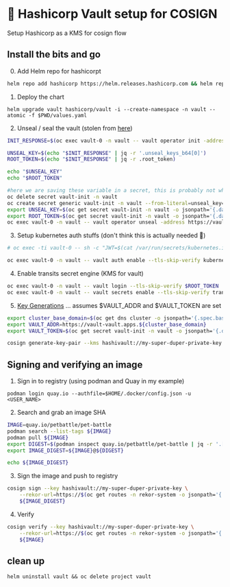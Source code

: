 # 🔐 Hashicorp Vault setup for COSIGN
Setup Hashicorp as a KMS for cosign flow

## Install the bits and go 

0. Add Helm repo for hashicorpt
```bash
helm repo add hashicorp https://helm.releases.hashicorp.com && helm repo update
```

1. Deploy the chart 
```
helm upgrade vault hashicorp/vault -i --create-namespace -n vault --atomic -f $PWD/values.yaml
```

2. Unseal / seal the vault (stolen from [here](https://github.com/redhat-cop/vault-config-operator/blob/main/docs/end-to-end-example.md))
```bash 
INIT_RESPONSE=$(oc exec vault-0 -n vault -- vault operator init -address https://vault.vault.svc:8200 -ca-path /var/run/secrets/kubernetes.io/serviceaccount/service-ca.crt -format=json -key-shares 1 -key-threshold 1)

UNSEAL_KEY=$(echo "$INIT_RESPONSE" | jq -r '.unseal_keys_b64[0]')
ROOT_TOKEN=$(echo "$INIT_RESPONSE" | jq -r .root_token)

echo "$UNSEAL_KEY"
echo "$ROOT_TOKEN"

#here we are saving these variable in a secret, this is probably not what you should do in a production environment
oc delete secret vault-init -n vault
oc create secret generic vault-init -n vault --from-literal=unseal_key=${UNSEAL_KEY} --from-literal=root_token=${ROOT_TOKEN}
export UNSEAL_KEY=$(oc get secret vault-init -n vault -o jsonpath='{.data.unseal_key}' | base64 -d )
export ROOT_TOKEN=$(oc get secret vault-init -n vault -o jsonpath='{.data.root_token}' | base64 -d )
oc exec vault-0 -n vault -- vault operator unseal -address https://vault.vault.svc:8200 -ca-path /var/run/secrets/kubernetes.io/serviceaccount/service-ca.crt $UNSEAL_KEY
```


3. Setup kubernetes auth stuffs (don't think this is actually needed 🤷)
```bash
# oc exec -ti vault-0 -- sh -c "JWT=$(cat /var/run/secrets/kubernetes.io/serviceaccount/token) && KUBERNETES_HOST=https://${KUBERNETES_PORT_443_TCP_ADDR}:443 && vault auth enable --tls-skip-verify kubernetes"

oc exec vault-0 -n vault -- vault auth enable --tls-skip-verify kubernetes
```

4. Enable transits secret engine (KMS for vault) 
```bash
oc exec vault-0 -n vault -- vault login --tls-skip-verify $ROOT_TOKEN 
oc exec vault-0 -n vault -- vault secrets enable --tls-skip-verify transit
```

5. [Key Generations](https://github.com/sigstore/cosign/blob/main/KMS.md) ... assumes $VAULT_ADDR and $VAULT_TOKEN are set
```bash
export cluster_base_domain=$(oc get dns cluster -o jsonpath='{.spec.baseDomain}')
export VAULT_ADDR=https://vault-vault.apps.${cluster_base_domain}
export VAULT_TOKEN=$(oc get secret vault-init -n vault -o jsonpath='{.data.root_token}' | base64 -d )

cosign generate-key-pair --kms hashivault://my-super-duper-private-key
```

## Signing and verifying an image
1. Sign in to registry (using podman and Quay in my example)
```
podman login quay.io --authfile=$HOME/.docker/config.json -u <USER_NAME>
```

2. Search and grab an image SHA
```bash
IMAGE=quay.io/petbattle/pet-battle
podman search --list-tags ${IMAGE}
podman pull ${IMAGE}
export DIGEST=$(podman inspect quay.io/petbattle/pet-battle | jq -r '.[0].Digest')
export IMAGE_DIGEST=${IMAGE}@${DIGEST}

echo ${IMAGE_DIGEST}
```

3. Sign the image and push to registry 
```bash
cosign sign --key hashivault://my-super-duper-private-key \
    --rekor-url=https://$(oc get routes -n rekor-system -o jsonpath='{.items[0].spec.host }') \
    ${IMAGE_DIGEST}
```

4. Verify
```bash
cosign verify --key hashivault://my-super-duper-private-key \
    --rekor-url=https://$(oc get routes -n rekor-system -o jsonpath='{.items[0].spec.host }') \
    ${IMAGE}
```


## clean up
```
helm uninstall vault && oc delete project vault
```
